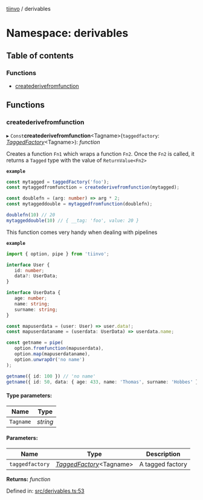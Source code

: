 [tiinvo](../README.md) / derivables

# Namespace: derivables

## Table of contents

### Functions

- [createderivefromfunction](derivables.md#createderivefromfunction)

## Functions

### createderivefromfunction

▸ `Const`**createderivefromfunction**<Tagname\>(`taggedfactory`: [*TaggedFactory*](../README.md#taggedfactory)<Tagname\>): *function*

Creates a function `Fn1` which wraps a function `Fn2`.
Once the `Fn2` is called, it returns a `Tagged` type with the value of `ReturnValue<Fn2>`

**`example`** 
```ts
const mytagged = taggedFactory('foo');
const mytaggedfromfunction = createderivefromfunction(mytagged);

const doublefn = (arg: number) => arg * 2;
const mytaggeddouble = mytaggedfromfunction(doublefn);

doublefn(10) // 20
mytaggeddouble(10) // { __tag: 'foo', value: 20 }
```

This function comes very handy when dealing with pipelines

**`example`** 
```ts
import { option, pipe } from 'tiinvo';

interface User {
   id: number;
   data?: UserData;
}

interface UserData {
   age: number;
   name: string;
   surname: string;
}

const mapuserdata = (user: User) => user.data!;
const mapuserdataname = (userdata: UserData) => userdata.name;

const getname = pipe(
   option.fromfunction(mapuserdata),
   option.map(mapuserdataname),
   option.unwrapOr('no name')
);

getname({ id: 100 }) // 'no name'
getname({ id: 50, data: { age: 433, name: 'Thomas', surname: 'Hobbes' } }) // 'Thomas'

```

#### Type parameters:

Name | Type |
------ | ------ |
`Tagname` | *string* |

#### Parameters:

Name | Type | Description |
------ | ------ | ------ |
`taggedfactory` | [*TaggedFactory*](../README.md#taggedfactory)<Tagname\> | A tagged factory   |

**Returns:** *function*

Defined in: [src/derivables.ts:53](https://github.com/OctoD/tiinvo/blob/5dcae37/src/derivables.ts#L53)
